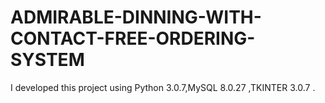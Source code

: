 # ADMIRABLE-DINNING-WITH-CONTACT-FREE-ORDERING-SYSTEM
I developed this project using Python 3.0.7,MySQL 8.0.27 ,TKINTER 3.0.7 .

